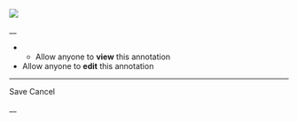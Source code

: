 ![](https://bat.bing.com/action/0?ti=56018282&Ver=2&mid=a060eb32-bdce-4ac7-9bbd-be8afd486a82&sid=201ffde0635411ee902411d77b750559&vid=20202bf0635411ee9ac03f2e618b0b9f&vids=0&msclkid=N&pi=0&lg=en-US&sw=800&sh=600&sc=24&nwd=1&tl=Shortform%20%7C%20Book&p=https%3A%2F%2Fwww.shortform.com%2Fapp%2Fbook%2Fa-warning%2F1-page-summary&r=&lt=254&evt=pageLoad&sv=1&rn=277250)

__

  *   * Allow anyone to **view** this annotation
  * Allow anyone to **edit** this annotation



* * *

Save Cancel

__



